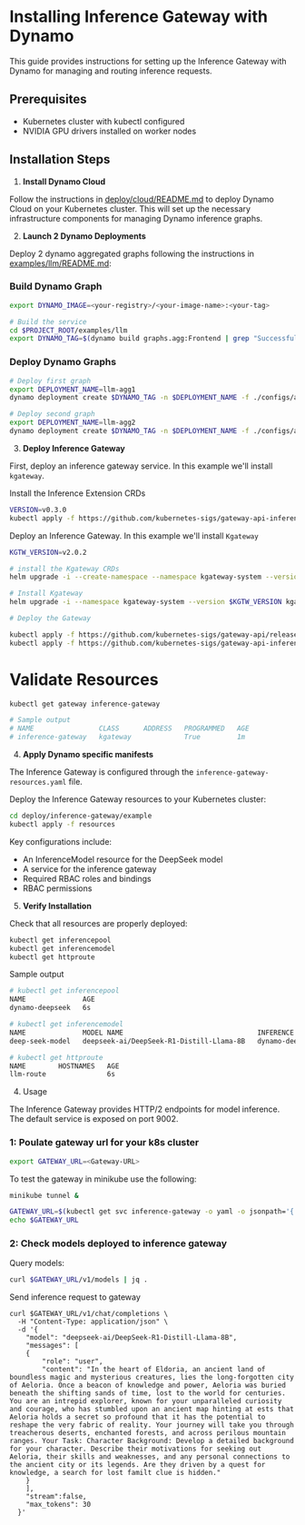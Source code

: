 # Installing Inference Gateway with Dynamo

This guide provides instructions for setting up the Inference Gateway with Dynamo for managing and routing inference requests.

## Prerequisites

- Kubernetes cluster with kubectl configured
- NVIDIA GPU drivers installed on worker nodes

## Installation Steps

1. **Install Dynamo Cloud**

Follow the instructions in [deploy/cloud/README.md](../../deploy/cloud/README.md) to deploy Dynamo Cloud on your Kubernetes cluster. This will set up the necessary infrastructure components for managing Dynamo inference graphs.

2. **Launch 2 Dynamo Deployments**

Deploy 2 dynamo aggregated graphs following the instructions in [examples/llm/README.md](../../examples/llm/README.md):

### Build Dynamo Graph
```bash
export DYNAMO_IMAGE=<your-registry>/<your-image-name>:<your-tag>

# Build the service
cd $PROJECT_ROOT/examples/llm
export DYNAMO_TAG=$(dynamo build graphs.agg:Frontend | grep "Successfully built" |  awk '{ print $NF }' | sed 's/\.$//')
```

### Deploy Dynamo Graphs 
```bash
# Deploy first graph
export DEPLOYMENT_NAME=llm-agg1
dynamo deployment create $DYNAMO_TAG -n $DEPLOYMENT_NAME -f ./configs/agg.yaml

# Deploy second graph
export DEPLOYMENT_NAME=llm-agg2
dynamo deployment create $DYNAMO_TAG -n $DEPLOYMENT_NAME -f ./configs/agg.yaml
```

3. **Deploy Inference Gateway**

First, deploy an inference gateway service. In this example we'll install `kgateway`.

Install the Inference Extension CRDs
```bash
VERSION=v0.3.0
kubectl apply -f https://github.com/kubernetes-sigs/gateway-api-inference-extension/releases/download/$VERSION/manifests.yaml
```

Deploy an Inference Gateway.  In this example we'll install `Kgateway`
```bash
KGTW_VERSION=v2.0.2

# install the Kgateway CRDs
helm upgrade -i --create-namespace --namespace kgateway-system --version $KGTW_VERSION kgateway-crds oci://cr.kgateway.dev/kgateway-dev/charts/kgateway-crds

# Install Kgateway
helm upgrade -i --namespace kgateway-system --version $KGTW_VERSION kgateway oci://cr.kgateway.dev/kgateway-dev/charts/kgateway --set inferenceExtension.enabled=true

# Deploy the Gateway

kubectl apply -f https://github.com/kubernetes-sigs/gateway-api/releases/download/v1.3.0/standard-install.yaml
kubectl apply -f https://github.com/kubernetes-sigs/gateway-api-inference-extension/raw/main/config/manifests/gateway/kgateway/gateway.yaml
```

# Validate Resources
```bash
kubectl get gateway inference-gateway

# Sample output
# NAME                CLASS      ADDRESS   PROGRAMMED   AGE
# inference-gateway   kgateway             True         1m
```

4. **Apply Dynamo specific manifests**

The Inference Gateway is configured through the `inference-gateway-resources.yaml` file.

Deploy the Inference Gateway resources to your Kubernetes cluster:

```bash
cd deploy/inference-gateway/example
kubectl apply -f resources
```

Key configurations include:
- An InferenceModel resource for the DeepSeek model
- A service for the inference gateway
- Required RBAC roles and bindings
- RBAC permissions

5. **Verify Installation**

Check that all resources are properly deployed:

```bash
kubectl get inferencepool
kubectl get inferencemodel
kubectl get httproute
```

Sample output

```bash
# kubectl get inferencepool
NAME              AGE
dynamo-deepseek   6s

# kubectl get inferencemodel
NAME              MODEL NAME                                 INFERENCE POOL    CRITICALITY   AGE
deep-seek-model   deepseek-ai/DeepSeek-R1-Distill-Llama-8B   dynamo-deepseek   Critical      6s

# kubectl get httproute
NAME        HOSTNAMES   AGE
llm-route               6s
```

4. Usage

The Inference Gateway provides HTTP/2 endpoints for model inference. The default service is exposed on port 9002.



### 1: Poulate gateway url for your k8s cluster
```bash
export GATEWAY_URL=<Gateway-URL>
```

To test the gateway in minikube use the following:
```bash
minikube tunnel &

GATEWAY_URL=$(kubectl get svc inference-gateway -o yaml -o jsonpath='{.spec.clusterIP}')
echo $GATEWAY_URL
```

### 2: Check models deployed to inference gateway

Query models:
```bash
curl $GATEWAY_URL/v1/models | jq .
```

Send inference request to gateway

```
curl $GATEWAY_URL/v1/chat/completions \
  -H "Content-Type: application/json" \
  -d '{
    "model": "deepseek-ai/DeepSeek-R1-Distill-Llama-8B",
    "messages": [
    {
        "role": "user",
        "content": "In the heart of Eldoria, an ancient land of boundless magic and mysterious creatures, lies the long-forgotten city of Aeloria. Once a beacon of knowledge and power, Aeloria was buried beneath the shifting sands of time, lost to the world for centuries. You are an intrepid explorer, known for your unparalleled curiosity and courage, who has stumbled upon an ancient map hinting at ests that Aeloria holds a secret so profound that it has the potential to reshape the very fabric of reality. Your journey will take you through treacherous deserts, enchanted forests, and across perilous mountain ranges. Your Task: Character Background: Develop a detailed background for your character. Describe their motivations for seeking out Aeloria, their skills and weaknesses, and any personal connections to the ancient city or its legends. Are they driven by a quest for knowledge, a search for lost familt clue is hidden."
    }
    ],
    "stream":false,
    "max_tokens": 30
  }'
```